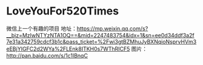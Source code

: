 # LoveYouFor520Times
微信上一个有趣的项目
地址：https://mp.weixin.qq.com/s?__biz=MzIwNTYzNTA1OQ==&mid=2247483754&idx=1&sn=ee0d34ddf3a2f7e31a342759cdcf3b1c&pass_ticket=%2Fwi3gtBZMhuJyBXNqioNsprvHVm3eEBjYIGFC2d2WYa%2FLEnk8ITKH0s7WThRICF5
图片：http://pan.baidu.com/s/1c1IBnqC
